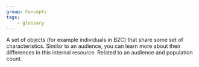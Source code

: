 ```yaml
---
group: Concepts
tags:
    - glossary
---
```

A set of objects (for example individuals in B2C) that share some set of characteristics. Similar to an audience, you can learn more about their differences in this internal resource. Related to an audience and population count.